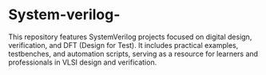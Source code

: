 # System-verilog-
This repository features SystemVerilog projects focused on digital design, verification, and DFT (Design for Test). It includes practical examples, testbenches, and automation scripts, serving as a resource for learners and professionals in VLSI design and verification.

